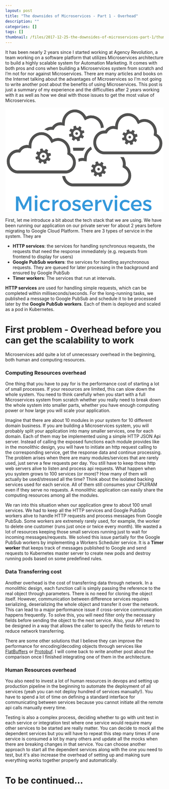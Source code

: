 ```yaml
---
layout: post
title: "The downsides of Microservices - Part 1 - Overhead"
description: ""
categories: []
tags: []
thumbnail: /files/2017-12-25-the-downsides-of-microservices-part-1/thumb.png
---
```


It has been nearly 2 years since I started working at Agency Revolution, a team working on a
software platform that utilizes Microservices architecture to build a highly scalable system for
Automation Marketing. It comes with both pros and cons when building a Microservices system from
scratch and I’m not for nor against Microservices. There are many articles and books on the Internet
talking about the advantages of Microservices so I'm not going to write another post about the
benefits of using Microservices. This post is just a summary of my experience and the difficulties
after 2 years working with it as well as how we deal with those issues to get the most value of
Microservices.

![thumb](/files/2017-12-25-the-downsides-of-microservices-part-1/thumb.png)

First, let me introduce a bit about the tech stack that we are using. We have been running our
application on our private server for about 2 years before migrating to Google Cloud Platform. There
are 3 types of service in the system. They are

<!-- more -->

- **HTTP services**: the services for handling synchronous requests, the requests that need the response
immediately (e.g. requests from frontend to display for users)
- **Google PubSub workers**: the services for handling asynchronous requests. They are queued for later
processing in the background and ensured by Google PubSub
- **Timer workers**: The services that run at intervals.

**HTTP services** are used for handling simple requests, which can be completed within
milliseconds/seconds. For the long-running tasks, we published a message to Google PubSub and
schedule it to be processed later by the **Google PubSub workers**. Each of them is deployed and
scaled as a pod in Kubernetes.

# First problem - Overhead before you can get the scalability to work

Microservices add quite a lot of unnecessary overhead in the beginning, both human and computing
resources.

### Computing Resources overhead

One thing that you have to pay for is the performance cost of starting a lot of small
processes. If your resources are limited, this can slow down the whole system. You need to think
carefully when you start with a full Microservices system from scratch whether you really need to
break down the whole system into smaller parts, whether you have enough computing power or how large
you will scale your application.

Imagine that there are about 10 modules in your system for 10 different domain business. If you are
building a Microservices system, you will probably split your application into many smaller
services, one for each domain. Each of them may be implemented using a simple HTTP JSON Api server.
Instead of calling the exposed functions each module provides like in the monolithic design, you will
have to initiate an http request calling to the corresponding service, get the response data and
continue processing. The problem arises when there are many modules/services that are rarely used,
just serve a few requests per day. You still have to keep those http web servers alive to listen and
process api requests. What happen when you system grows to 100 services (or more)? How many of them
will actually be used/stressed all the time? Think about the isolated backing services used for each
service. All of them still consumes your CPU/RAM even if they serve no requests. A monolithic
application can easily share the computing resources among all the modules.

We ran into this situation when our application grew to about 100 small services. We had to keep
all the HTTP services and Google PubSub workers alive to handle HTTP requests and process messages
from Google PubSub. Some workers are extremely rarely used, for example, the worker to delete one
customer (runs just once or twice every month). We wasted a lot of resources keeping those small
services running just to wait for incoming messages/requests. We solved this issue partially for the
Google PubSub workers by implementing a Workers Scheduler service. It is a **Timer worker** that keeps
track of messages published to Google and send requests to Kubernetes master server to create new
pods and destroy running pods based on some predefined rules.

### Data Transferring cost

Another overhead is the cost of transferring data through network. In a monolithic design, each
function call is simply passing the reference to the real object through parameters. There is no
need for cloning the object itself. However, communication between difference services requires
serializing, deserializing the whole object and transfer it over the network. This can lead to a
major performance issue if cross-service communication happens frequently. To solve this, you will
need filter only the necessary fields before sending the object to the next service. Also, your API
need to be designed in a way that allows the caller to specify the fields to return to reduce
network transferring.

There are some other solutions that I believe they can improve the performance for encoding/decoding
objects through services like [FlatBuffers](https://google.github.io/flatbuffers/)
or [Protobuf](https://github.com/google/protobuf). I will come back to write another post about the
comparison once I finished integrating one of them in the architecture.

### Human Resources overhead

You also need to invest a lot of human resources in devops and setting up production pipeline in the
beginning to automate the deployment of all services (yeah you can not deploy hundred of services
manually!). You have to spend a lot of time on defining a standard interface for communicating
between services because you cannot initiate all the remote api calls manually every time.

Testing is also a complex process, deciding whether to go with unit test in each service or
integration test where one service would require many other services to be started are really
matter. You can decide to mock all the dependent services but you will have to repeat this step
many times if one service is consumed a lot by many others and update all the mocks when
there are breaking changes in that service. You can choose another approach to start all the
dependent services along with the one you need to test, but it's also increase the overhead of
setting up and making sure everything works together properly and automatically.

# To be continued...
